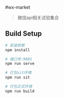 #wx-market

> 微信api相关试验集合

## Build Setup

``` bash
# 安装依赖
npm install

# 端口号:9001
npm run serve

# 打包sit环境
npm run sit

# 打包正式环境
npm run build

```